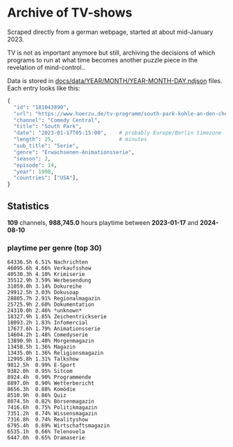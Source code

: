 # Archive of TV-shows

Scraped directly from a german webpage, started at about mid-January 2023.

TV is not as important anymore but still, archiving the decisions of which programs to run at what time
becomes another puzzle piece in the revelation of mind-control.. 

Data is stored in [docs/data/YEAR/MONTH/YEAR-MONTH-DAY.ndjson](docs/data/) files. 
Each entry looks like this:

```python
{
  "id": "181043890", 
  "url": "https://www.hoerzu.de/tv-programm/south-park-kohle-an-den-chefkoch/bid_181043890/", 
  "channel": "Comedy Central", 
  "title": "South Park", 
  "date": "2023-01-17T05:15:00",    # probably Europe/Berlin timezone 
  "length": 25,                     # minutes 
  "sub_title": "Serie", 
  "genre": "Erwachsenen-Animationsserie", 
  "season": 2, 
  "episode": 14, 
  "year": 1998, 
  "countries": ["USA"],
}
```

## Statistics

**109** channels, **988,745.0** hours playtime between **2023-01-17** and **2024-08-10**


### playtime per genre (top 30)

    64336.5h 6.51% Nachrichten
    46095.6h 4.66% Verkaufsshow
    40530.3h 4.10% Krimiserie
    35512.9h 3.59% Werbesendung
    31059.0h 3.14% Dokureihe
    29912.5h 3.03% Dokusoap
    28805.7h 2.91% Regionalmagazin
    25725.9h 2.60% Dokumentation
    24310.0h 2.46% *unknown*
    18327.9h 1.85% Zeichentrickserie
    18093.2h 1.83% Infomercial
    17677.6h 1.79% Animationsserie
    14604.2h 1.48% Comedyserie
    13890.9h 1.40% Morgenmagazin
    13458.5h 1.36% Magazin
    13435.0h 1.36% Religionsmagazin
    12995.8h 1.31% Talkshow
    9812.5h  0.99% E-Sport
    9382.0h  0.95% Sitcom
    8924.4h  0.90% Programmende
    8897.0h  0.90% Wetterbericht
    8656.3h  0.88% Komödie
    8510.9h  0.86% Quiz
    8074.5h  0.82% Börsenmagazin
    7416.6h  0.75% Politikmagazin
    7351.2h  0.74% Wissensmagazin
    7316.8h  0.74% Realityshow
    6795.4h  0.69% Wirtschaftsmagazin
    6535.1h  0.66% Telenovela
    6447.0h  0.65% Dramaserie
